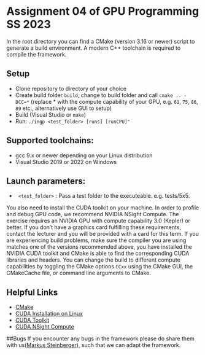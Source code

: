 # Assignment 04 of GPU Programming SS 2023

In the root directory you can find a CMake (version 3.16 or newer) script to generate a
build environment. A modern C++ toolchain is required to compile the framework.
## Setup
* Clone repository to directory of your choice
* Create build folder `build`, change to build folder and call `cmake .. -DCC=*`
(replace * with the compute capability of your GPU, e.g. `61`, `75`, `86`, `89` etc., alternatively use GUI to setup)
* Build (Visual Studio or `make`)
* Run: `./ingp <test_folder> [runs] [runCPU]"`
## Supported toolchains:
* gcc  9.x or newer depending on your Linux distribution
* Visual Studio 2019 or 2022 on Windows
## Launch parameters:
* ` <test_folder>` : Pass a test folder to the executeable. e.g. tests/5x5.


You also need to install the CUDA toolkit on your machine. In order to profile and debug GPU code, we recommend NVIDIA NSight Compute. The exercise requires an NVIDIA GPU with compute capability 3.0 (Kepler) or better. If you don’t have a graphics card fulfilling these requirements, contact the lecturer and you will be provided with a card for this term. If you are experiencing build problems, make sure the compiler you are using matches one of the versions recommended above, you have installed the NVIDIA CUDA toolkit and CMake is able to find the corresponding CUDA libraries and headers. You can change the build to different compute capabilities by toggling the CMake options `CCxx` using the CMake GUI, the CMakeCache file, or command line arguments to CMake.

## Helpful Links
* [CMake](http://www.cmake.org/)
* [CUDA Installation on Linux](http://docs.nvidia.com/cuda/cuda-installation-guide-linux/index.html)
* [CUDA Toolkit](https://developer.nvidia.com/cuda-toolkit)
* [CUDA NSight Compute](https://developer.nvidia.com/nsight-compute)


##Bugs
If you encounter any bugs in the framework please do share them with us([Markus Steinberger](mailto:steinberger@icg.tugraz.at?subject=[Ass03]%20Bug%20Report)), such that we can adapt the framework.
